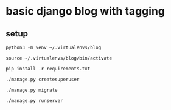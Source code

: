 # basic django blog with tagging

## setup
`python3 -m venv ~/.virtualenvs/blog`

`source ~/.virtualenvs/blog/bin/activate` 

`pip install -r requirements.txt`

`./manage.py createsuperuser` 

`./manage.py migrate` 

`./manage.py runserver` 
